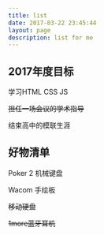 ```yaml
---
title: list
date: 2017-03-22 23:45:44
layout: page
description: list for me
---
```


## 2017年度目标

学习HTML CSS JS

~~担任一场会议的学术指导~~

结束高中的模联生涯

## 好物清单

Poker 2 机械键盘

Wacom 手绘板

 ~~移动硬盘~~ 

 ~~1more蓝牙耳机~~ 